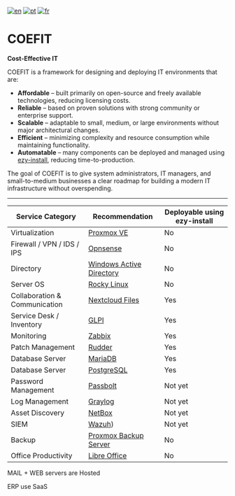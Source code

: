 [![en](https://img.shields.io/badge/lang-en-orange.svg)](https://github.com/source-saraiva/coefit/blob/main/README.md)
[![pt](https://img.shields.io/badge/lang-pt-green.svg)](https://github.com/source-saraiva/coefit/blob/main/README.pt.md)
[![fr](https://img.shields.io/badge/lang-fr-blue.svg)](https://github.com/source-saraiva/coefit/blob/main/README.fr.md)

# COEFIT
**Cost-Effective IT**

COEFIT is a framework for designing and deploying IT environments that are:

- **Affordable** – built primarily on open-source and freely available technologies, reducing licensing costs.  
- **Reliable** – based on proven solutions with strong community or enterprise support.  
- **Scalable** – adaptable to small, medium, or large environments without major architectural changes.  
- **Efficient** – minimizing complexity and resource consumption while maintaining functionality.  
- **Automatable** – many components can be deployed and managed using [ezy-install](https://github.com/source-saraiva/ezy-install), reducing time-to-production.  

The goal of COEFIT is to give system administrators, IT managers, and small-to-medium businesses a clear roadmap for building a modern IT infrastructure without overspending.

---


| Service Category   | Recommendation                                                                                                                                      | Deployable using ezy-install |
|--------------------|-----------------------------------------------------------------------------------------------------------------------------------------------------|------------------------------|
| Virtualization     | [Proxmox VE](https://www.proxmox.com/en/products/proxmox-virtual-environment/overview)                                                              | No                           |
| Firewall / VPN / IDS / IPS |[Opnsense](https://opnsense.org/)                                                                                                             | No                           |
| Directory          | [Windows Active Directory](https://www.microsoft.com/en-us/evalcenter/download-windows-server-2025?msockid=31e7aedfce22635a0767bb69cff662f3)        | No                           |
| Server OS          | [Rocky Linux](https://rockylinux.org/)                                                                                                              | No                           |
| Collaboration & Communication | [Nextcloud Files](https://nextcloud.com/files/)                                                                                          | Yes                          |
| Service Desk / Inventory  | [GLPI](https://glpi-project.org/)                                                                                                             | Yes                          |
| Monitoring         | [Zabbix](https://www.zabbix.com/)                                                                                                                   | Yes                          |
| Patch Management   | [Rudder](https://www.rudder.io/)                                                                                                                    | Yes                          |
| Database Server    | [MariaDB](https://mariadb.org/)                                                                                                                     | Yes                          |
| Database Server    | [PostgreSQL](https://www.postgresql.org/)                                                                                                           | Yes                          |
| Password Management| [Passbolt](https://www.passbolt.com/)                                                                                                               | Not yet                      |
| Log Management     | [Graylog](https://www.graylog.org/)                                                                                                                 | Not yet                      |
| Asset Discovery    | [NetBox](https://netbox.dev/)                                                                                                                       | Not yet                      |
| SIEM               | [Wazuh](https://wazuh.com/))                                                                                                                        | Not yet                      |
| Backup             | [Proxmox Backup Server](https://www.proxmox.com/en/products/proxmox-backup-server/overview)                                                         | No                           |
| Office Productivity| [Libre Office](https://www.libreoffice.org/)                                                                                                        | No                           |

MAIL + WEB servers are Hosted

ERP use SaaS
